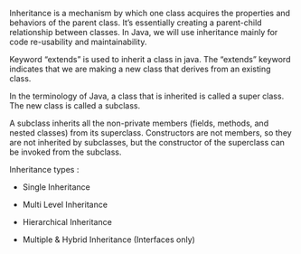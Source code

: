 
Inheritance is a mechanism by which one class acquires the properties and 
behaviors of the parent class. It’s essentially creating a parent-child 
relationship between classes. In Java, we will use inheritance mainly for 
code re-usability and maintainability.

Keyword “extends” is used to inherit a class in java. The “extends” keyword
indicates that we are making a new class that derives from an existing class.

In the terminology of Java, a class that is inherited is called a super class. 
The new class is called a subclass.

A subclass inherits all the non-private members (fields, methods, and nested classes) 
from its superclass. Constructors are not members, so they are not inherited by 
subclasses, but the constructor of the superclass can be invoked from the subclass.

Inheritance types :

- Single Inheritance
- Multi Level Inheritance
- Hierarchical Inheritance

- Multiple & Hybrid Inheritance (Interfaces only)